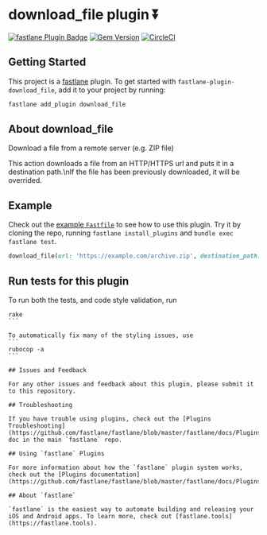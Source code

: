 # download_file plugin ⏬

[![fastlane Plugin Badge](https://rawcdn.githack.com/fastlane/fastlane/master/fastlane/assets/plugin-badge.svg)](https://rubygems.org/gems/fastlane-plugin-download_file)
[![Gem Version](https://badge.fury.io/rb/fastlane-plugin-download_file.svg)](https://badge.fury.io/rb/fastlane-plugin-download_file)
[![CircleCI](https://circleci.com/gh/maxoly/fastlane-plugin-download_file.svg?style=svg)](https://circleci.com/gh/maxoly/fastlane-plugin-download_file)

## Getting Started

This project is a [fastlane](https://github.com/fastlane/fastlane) plugin. To get started with `fastlane-plugin-download_file`, add it to your project by running:

```bash
fastlane add_plugin download_file
```

## About download_file

Download a file from a remote server (e.g. ZIP file)

This action downloads a file from an HTTP/HTTPS url and puts it in a destination path.\nIf the file has been previously downloaded, it will be overrided.

## Example

Check out the [example `Fastfile`](fastlane/Fastfile) to see how to use this plugin. Try it by cloning the repo, running `fastlane install_plugins` and `bundle exec fastlane test`. 

```ruby
download_file(url: 'https://example.com/archive.zip', destination_path: './path/to/folder/archive.zip')
```

## Run tests for this plugin

To run both the tests, and code style validation, run

````
rake
```

To automatically fix many of the styling issues, use 
```
rubocop -a
```

## Issues and Feedback

For any other issues and feedback about this plugin, please submit it to this repository.

## Troubleshooting

If you have trouble using plugins, check out the [Plugins Troubleshooting](https://github.com/fastlane/fastlane/blob/master/fastlane/docs/PluginsTroubleshooting.md) doc in the main `fastlane` repo.

## Using `fastlane` Plugins

For more information about how the `fastlane` plugin system works, check out the [Plugins documentation](https://github.com/fastlane/fastlane/blob/master/fastlane/docs/Plugins.md).

## About `fastlane`

`fastlane` is the easiest way to automate building and releasing your iOS and Android apps. To learn more, check out [fastlane.tools](https://fastlane.tools).
